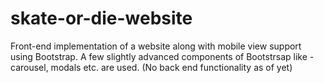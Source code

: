 # skate-or-die-website
Front-end implementation of a website along with mobile view support using Bootstrap.
A few slightly advanced components of Bootstrsap like - carousel, modals etc. are used.
(No back end functionality as of yet)
